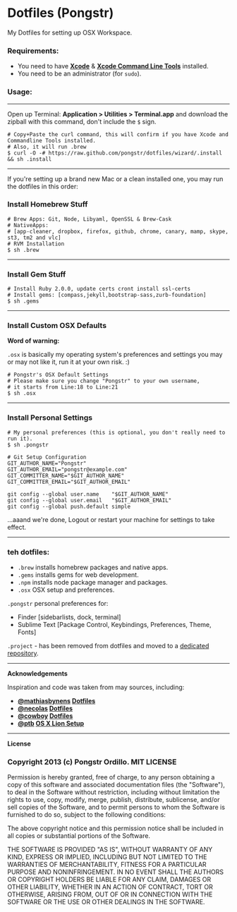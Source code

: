 Dotfiles (Pongstr)
==================

My Dotfiles for setting up OSX Workspace.

### Requirements:

  - You need to have **[Xcode](https://developer.apple.com/xcode/)** &amp; **[Xcode Command Line Tools](https://developer.apple.com/downloads)** installed.
  - You need to be an administrator (for ```sudo```).
  
### Usage:

-----------------

Open up Terminal: **Application > Utilities > Terminal.app** and download the zipball with this command, don't include the ```$``` sign.

```shell
# Copy+Paste the curl command, this will confirm if you have Xcode and Commandline Tools installed.
# Also, it will run .brew
$ curl -O -# https://raw.github.com/pongstr/dotfiles/wizard/.install && sh .install
```

-----------------

If you're setting up a brand new Mac or a clean installed one, you may run the dotfiles in this order:

### Install Homebrew Stuff

```shell
# Brew Apps: Git, Node, Libyaml, OpenSSL & Brew-Cask
# NativeApps: 
# [app-cleaner, dropbox, firefox, github, chrome, canary, mamp, skype, st3, tm2 and vlc]
# RVM Installation
$ sh .brew
```

-----------------

### Install Gem Stuff

```shell
# Install Ruby 2.0.0, update certs cront install ssl-certs
# Install gems: [compass,jekyll,bootstrap-sass,zurb-foundation]
$ sh .gems
```

-----------------

### Install Custom OSX Defaults

**Word of warning:** 

```.osx``` is basically my operating system's preferences and settings
you may or may not like it, run it at your own risk. :)

```shell
# Pongstr's OSX Default Settings
# Please make sure you change "Pongstr" to your own username,
# it starts from Line:18 to Line:21
$ sh .osx
```

-----------------

### Install Personal Settings

```shell
# My personal preferences (this is optional, you don't really need to run it).
$ sh .pongstr

# Git Setup Configuration
GIT_AUTHOR_NAME="Pongstr"
GIT_AUTHOR_EMAIL="pongstr@example.com"
GIT_COMMITTER_NAME="$GIT_AUTHOR_NAME"
GIT_COMMITTER_EMAIL="$GIT_AUTHOR_EMAIL"

git config --global user.name    "$GIT_AUTHOR_NAME"
git config --global user.email   "$GIT_AUTHOR_EMAIL"
git config --global push.default simple
```

...aaand we're done, Logout or restart your machine for settings to take effect.


-----------------

### teh dotfiles:

- ```.brew```  installs homebrew packages and native apps.
- ```.gems```  installs gems for web development.
- ```.npm```   installs node package manager and packages.
- ```.osx```   OSX setup and preferences.
  
```.pongstr``` personal preferences for:
  - Finder [sidebarlists, dock, terminal]
  - Sublime Text [Package Control, Keybindings, Preferences, Theme, Fonts]

```.project``` - has been removed from dotfiles and moved to a [dedicated repository](https://github.com/pongstr/jekyll-boilerplate).

-----------------
                  
**Acknowledgements**

Inspiration and code was taken from may sources, including:

  - **[@mathiasbynens](https://github.com/mathiasbynens/) [Dotfiles](https://github.com/mathiasbynens/dotfiles)**
  - **[@necolas](https://github.com/necolas/) [Dotfiles](https://github.com/necolas/dotfiles)**
  - **[@cowboy](https://twitter.com/cowboy/) [Dotfiles](https://github.com/cowboy/dotfiles)**
  - **[@ptb](https://github.com/ptb/) [OS X Lion Setup](https://github.com/ptb/Mac-OS-X-Lion-Setup)**

-----------------

**License**


### Copyright 2013 (c) Pongstr Ordillo. MIT LICENSE

Permission is hereby granted, free of charge, to any person obtaining a copy of this software and associated documentation files (the "Software"), to deal in the Software without restriction, including without limitation the rights to use, copy, modify, merge, publish, distribute, sublicense, and/or sell copies of the Software, and to permit persons to whom the Software is furnished to do so, subject to the following conditions:

The above copyright notice and this permission notice shall be included in all copies or substantial portions of the Software.

THE SOFTWARE IS PROVIDED "AS IS", WITHOUT WARRANTY OF ANY KIND, EXPRESS OR IMPLIED, INCLUDING BUT NOT LIMITED TO THE WARRANTIES OF MERCHANTABILITY, FITNESS FOR A PARTICULAR PURPOSE AND NONINFRINGEMENT. IN NO EVENT SHALL THE AUTHORS OR COPYRIGHT HOLDERS BE LIABLE FOR ANY CLAIM, DAMAGES OR OTHER LIABILITY, WHETHER IN AN ACTION OF CONTRACT, TORT OR OTHERWISE, ARISING FROM, OUT OF OR IN CONNECTION WITH THE SOFTWARE OR THE USE OR OTHER DEALINGS IN THE SOFTWARE.


